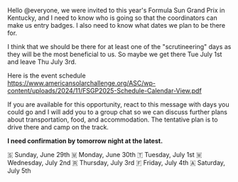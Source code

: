 Hello @everyone, we were invited to this year's Formula Sun Grand Prix in Kentucky, and I need to know who is going so that the coordinators can make us entry badges. I also need to know what dates we plan to be there for.

I think that we should be there for at least one of the "scrutineering" days as they will be the most beneficial to us. So maybe we get there Tue July 1st and leave Thu July 3rd.

Here is the event schedule
https://www.americansolarchallenge.org/ASC/wp-content/uploads/2024/11/FSGP2025-Schedule-Calendar-View.pdf

If you are available for this opportunity, react to this message with days you could go and I will add you to a group chat so we can discuss further plans about transportation, food, and accommodation. The tentative plan is to drive there and camp on the track.

**I need confirmation by tomorrow night at the latest.**

🇸  Sunday, June 29th
🇲  Monday, June 30th
🇹  Tuesday, July 1st
🇼  Wednesday, July 2nd
🇷  Thursday, July 3rd
🇫  Friday, July 4th
🇦  Saturday, July 5th
